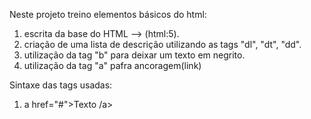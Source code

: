 Neste projeto treino elementos básicos do html:

1) escrita da base do HTML --> (html:5).
2) criação de uma lista de descrição utilizando as tags "dl", "dt", "dd".
3) utilização da tag "b" para deixar um texto em negrito.
4) utilização da tag "a" pafra ancoragem(link) 

Sintaxe das tags usadas:

1) a href="#">Texto /a>